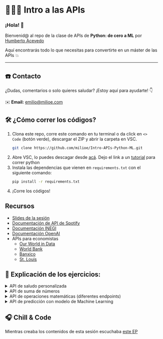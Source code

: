 # 🚀👩‍💻 Intro a las APIs

### ¡Hola! 🌟

Bienvenid@ al repo de la clase de APIs de **Python: de cero a ML** por [Humberto Acevedo](https://github.com/BetoACE)

Aquí encontrarás todo lo que necesitas para convertirte en un máster de las APIs 💥

---

## ☎️ Contacto

¿Dudas, comentarios o solo quieres saludar? ¡Estoy aquí para ayudarte! 👇

✉️ **Email:** [emilio@milioe.com](mailto:emilio@milioe.com)  



## 🛠️ ¿Cómo correr los códigos?

1. Clona este repo, corre este comando en tu terminal o da click en `<> Code` (botón verde), descargar el ZIP y abrir la carpeta en VSC.
   ```bash
   git clone https://github.com/milioe/Intro-APIs-Python-ML.git
   ```
2. Abre VSC, lo puedes descagar desde [acá](https://code.visualstudio.com/download). Dejo el link a un [tutorial](https://youtu.be/-IyA_Yvs8IQ?si=DjgaJIntR7LMrh4J) para correr python  
3. Instala las dependencias que vienen en `requirements.txt` con el siguiente comando:
   ```bash
   pip install -r requirements.txt
   ```
4. ¡Corre los códigos!



## Recursos

* [Slides de la sesión](https://github.com/milioe/Intro-APIs-Python-ML/blob/main/PythonApis.pdf)
* [Documentación de API de Spotify](https://developer.spotify.com/documentation/web-api)
* [Documentación INEGI](https://www.inegi.org.mx/servicios/api_indicadores.html)
* [Documentación OpenAI](https://platform.openai.com/docs/overview)
* APIs para economistas
   - [Our World in Data](https://docs.owid.io/projects/etl/api/)
   - [World Bank](https://documents.worldbank.org/en/publication/documents-reports/api)
   - [Banxico](https://www.banxico.org.mx/SieAPIRest/service/v1/;jsessionid=0f6ca8d820f46bff5a9b9ee114a0)
   - [St. Louis](https://fred.stlouisfed.org/docs/api/fred/)



## 🧠 Explicación de los ejercicios:

<details>
<summary>API de saludo personalizada</summary>

En este ejercicio, construimos una API sencilla con Flask que saluda de forma personalizada a los usuarios. Vamos a desglosar las partes clave:

### 📌 Configuración inicial de Flask

Creamos nuestra aplicación con Flask.

```Python
from flask import Flask

app = Flask(__name__)
```


### 📌 Definición de la ruta `/saludo`

Creamos un endpoint que recibe solicitudes POST.

```Python
@app.route('/saludo', methods=['POST'])
def saludo():
    ...
```


### 📌 Obtención de datos desde la solicitud

Extraemos el nombre enviado por el cliente en formato JSON y asignamos un valor predeterminado si no se proporciona.

```Python
data = request.get_json()
nombre = data.get("nombre", "invitado")
```


### 📌 Respuesta personalizada

Devolvemos un saludo en formato JSON al cliente.

```Python
return jsonify({"mensaje": f"Hola, {nombre}!"})
```


### 🏃‍♂️ Ejecución del servidor

Iniciamos la aplicación para probar la API localmente.

```Python
if __name__ == '__main__':
    app.run(debug=True)
```

### 🚀 **Prueba la API:**

Puedes probar el endpoint enviando una solicitud POST con un JSON al endpoint `http://127.0.0.1:5000/saludo`.

Ejemplo:
```Python
{
    "nombre": "Carlos"
}
```

Esto devolverá algo como:

```Python
{
    "mensaje": "Hola, Carlos!"
}
```

</details>


<details>
<summary>API de suma de números</summary>

En este ejercicio, construimos una API con Flask que realiza la suma de dos números proporcionados por el usuario. Desglosamos las partes clave a continuación:

### 📌 Configuración inicial de Flask

Creamos nuestra aplicación con Flask.

```Python
from flask import Flask

app = Flask(__name__)
```


### 📌 Definición de la ruta `/suma`

Creamos un endpoint que recibe solicitudes POST para realizar la suma.

```Python
@app.route('/suma', methods=['POST'])
def suma():
    ...
```


### 📌 Obtención de datos desde la solicitud

Extraemos los números enviados por el cliente en formato JSON.

```Python
data = request.get_json()
num1 = data.get("num1")
num2 = data.get("num2")
```


### 📌 Realizar la suma

Convertimos los valores a flotantes (para permitir decimales) y realizamos la operación de suma.

```Python
resultado = float(num1) + float(num2)
```


### 📌 Respuesta al cliente

Devolvemos el resultado de la suma en formato JSON.

```Python
return jsonify({"resultado": resultado})
```


### 🏃‍♂️ Ejecución del servidor

Iniciamos la aplicación para probar la API localmente.

```Python
if __name__ == '__main__':
    app.run(debug=True)
```


### 🚀 **Prueba la API:**

Puedes probar el endpoint enviando una solicitud POST con un JSON al endpoint `http://127.0.0.1:5000/suma`.

Ejemplo:
```Python
{
    "num1": 5,
    "num2": 3.2
}
```

Esto devolverá algo como:

```Python
{
    "resultado": 8.2
}
```

</details>


<details>
<summary>API de operaciones matemáticas (diferentes endpoints)</summary>

Esta API, construida con Flask, realiza operaciones básicas como suma, resta, multiplicación y división. Cada operación tiene su propio endpoint y maneja casos de errores como datos inválidos o división entre cero.

### 📌 ¿Cómo funciona?

1. Se define un endpoint para cada operación: `/suma`, `/resta`, `/multiplicacion` y `/division`.
2. La API recibe dos números en formato JSON como entrada.
3. Realiza la operación solicitada y devuelve el resultado en formato JSON.
4. Si hay un error (como datos no válidos o división entre cero), devuelve un mensaje de error con el código HTTP correspondiente.


### 📌 Ejemplo de solicitud:

**Entrada (JSON):**
```Python
{
    "num1": 10,
    "num2": 5
}
```

**Salida esperada para `/suma`:**
```Python
{
    "resultado": 15
}
```

</details>


<details>
<summary>API de predicción con modelo de Machine Learning</summary>

Esta API utiliza Flask para exponer un modelo de regresión lineal previamente entrenado y guardado en un archivo `.pkl`. Permite realizar predicciones basadas en los datos enviados por el usuario.


### 📌 ¿Cómo funciona?

1. **Carga del modelo:**  
   El modelo de regresión lineal se carga desde un archivo serializado (`modelo_regresion_lineal.pkl`) usando la librería `pickle`.

```Python
with open("Misc/modelo_regresion_lineal.pkl", "rb") as f:
    model = pickle.load(f)
```

2. **Definición del endpoint `/predecir`:**  
   Este endpoint acepta solicitudes POST, recibe datos en formato JSON y los convierte a un DataFrame para realizar predicciones.

```Python
@app.route('/predecir', methods=['POST'])
def predecir():
    ...
```

3. **Flujo de predicción:**
   - Los datos enviados se convierten en un DataFrame.
   - El modelo hace la predicción usando los datos procesados.
   - El resultado de la predicción se devuelve como respuesta JSON.


### 📌 Manejo de errores

- Si los datos enviados no pueden procesarse correctamente, la API devuelve un error 400 con un mensaje descriptivo.
- Si ocurre un error al realizar la predicción, la API devuelve un error 500 con detalles del problema.


### 📌 Ejemplo de solicitud:

**Entrada (JSON):**
```Python
{
    "feature1": 1.2,
    "feature2": 3.4,
    "feature3": 5.6
}
```

**Salida esperada:**
```Python
{
    "prediccion": 42.7
}
```

**Si hay un error en los datos:**  
```Python
{
    "error": "Error al procesar los datos: ..."
}
```

Esta API es una base poderosa para integrar modelos de Machine Learning en aplicaciones reales. 🚀

</details>








## 🎧 Chill & Code
Mientras creaba los contenidos de esta sesión escuchaba [este EP](https://open.spotify.com/intl-es/album/353uBBfNLMFgXDJkTWSpWe?si=w0o0_HOOTF-MIjuiRbPMJA)

